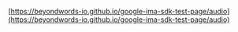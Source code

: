 [https://beyondwords-io.github.io/google-ima-sdk-test-page/audio](https://beyondwords-io.github.io/google-ima-sdk-test-page/audio)
